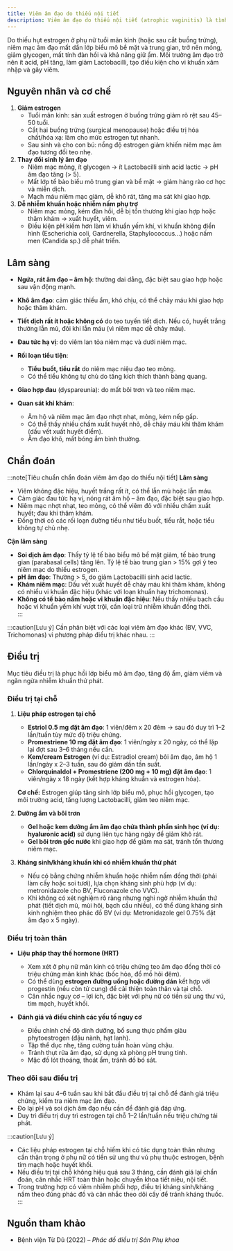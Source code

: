 ```yaml
---
title: Viêm âm đạo do thiếu nội tiết
description: Viêm âm đạo do thiếu nội tiết (atrophic vaginitis) là tình trạng thường gặp ở phụ nữ mãn kinh hoặc sau cắt buồng trứng khi giảm nồng độ estrogen dẫn đến teo niêm mạc âm đạo. Niêm mạc âm đạo mỏng, kém đàn hồi, dễ bị tổn thương, khô rát và dễ nhiễm trùng, gây ảnh hưởng chất lượng cuộc sống và đời sống tình dục.
---
```


Do thiếu hụt estrogen ở phụ nữ tuổi mãn kinh (hoặc sau cắt buồng trứng), niêm mạc âm đạo mất dần lớp biểu mô bề mặt và trung gian, trở nên mỏng, giảm glycogen, mất tính đàn hồi và khả năng giữ ẩm. Môi trường âm đạo trở nên ít acid, pH tăng, làm giảm Lactobacilli, tạo điều kiện cho vi khuẩn xâm nhập và gây viêm.

## Nguyên nhân và cơ chế

1. **Giảm estrogen**
   - Tuổi mãn kinh: sản xuất estrogen ở buồng trứng giảm rõ rệt sau 45–50 tuổi.
   - Cắt hai buồng trứng (surgical menopause) hoặc điều trị hóa chất/hóa xạ: làm cho mức estrogen tụt nhanh.
   - Sau sinh và cho con bú: nồng độ estrogen giảm khiến niêm mạc âm đạo tương đối teo nhẹ.
2. **Thay đổi sinh lý âm đạo**
   - Niêm mạc mỏng, ít glycogen → ít Lactobacilli sinh acid lactic → pH âm đạo tăng (> 5).
   - Mất lớp tế bào biểu mô trung gian và bề mặt → giảm hàng rào cơ học và miễn dịch.
   - Mạch máu niêm mạc giảm, dễ khô rát, tăng ma sát khi giao hợp.
3. **Dễ nhiễm khuẩn hoặc nhiễm nấm phụ trợ**
   - Niêm mạc mỏng, kém đàn hồi, dễ bị tổn thương khi giao hợp hoặc thăm khám → xuất huyết, viêm.
   - Điều kiện pH kiềm hơn làm vi khuẩn yếm khí, vi khuẩn không điển hình (Escherichia coli, Gardnerella, Staphylococcus...) hoặc nấm men (Candida sp.) dễ phát triển.

## Lâm sàng

- **Ngứa, rát âm đạo – âm hộ**: thường dai dẳng, đặc biệt sau giao hợp hoặc sau vận động mạnh.
- **Khô âm đạo**: cảm giác thiếu ẩm, khó chịu, có thể chảy máu khi giao hợp hoặc thăm khám.
- **Tiết dịch rất ít hoặc không có** do teo tuyến tiết dịch. Nếu có, huyết trắng thường lẫn mủ, đôi khi lẫn máu (vì niêm mạc dễ chảy máu).
- **Đau tức hạ vị**: do viêm lan tỏa niêm mạc và dưới niêm mạc.
- **Rối loạn tiểu tiện**:
  - **Tiểu buốt, tiểu rắt** do niêm mạc niệu đạo teo mỏng.
  - Có thể tiểu không tự chủ do tăng kích thích thành bàng quang.
- **Giao hợp đau** (dyspareunia): do mất bôi trơn và teo niêm mạc.

- **Quan sát khi khám**:
  - Âm hộ và niêm mạc âm đạo nhợt nhạt, mỏng, kém nếp gấp.
  - Có thể thấy nhiều chấm xuất huyết nhỏ, dễ chảy máu khi thăm khám (dấu vết xuất huyết điểm).
  - Âm đạo khô, mất bóng ẩm bình thường.

## Chẩn đoán

:::note[Tiêu chuẩn chẩn đoán viêm âm đạo do thiếu nội tiết]
**Lâm sàng**

- Viêm không đặc hiệu, huyết trắng rất ít, có thể lẫn mủ hoặc lẫn máu.
- Cảm giác đau tức hạ vị, nóng rát âm hộ – âm đạo, đặc biệt sau giao hợp.
- Niêm mạc nhợt nhạt, teo mỏng, có thể viêm đỏ với nhiều chấm xuất huyết; đau khi thăm khám.
- Đồng thời có các rối loạn đường tiểu như tiểu buốt, tiểu rắt, hoặc tiểu không tự chủ nhẹ.

**Cận lâm sàng**

- **Soi dịch âm đạo**: Thấy tỷ lệ tế bào biểu mô bề mặt giảm, tế bào trung gian (parabasal cells) tăng lên. Tỷ lệ tế bào trung gian > 15% gợi ý teo niêm mạc do thiếu estrogen.
- **pH âm đạo**: Thường > 5, do giảm Lactobacilli sinh acid lactic.
- **Khám niêm mạc**: Dấu vết xuất huyết dễ chảy máu khi thăm khám, không có nhiều vi khuẩn đặc hiệu (khác với loạn khuẩn hay trichomonas).
- **Không có tế bào nấm hoặc vi khuẩn đặc hiệu**: Nếu thấy nhiều bạch cầu hoặc vi khuẩn yếm khí vượt trội, cần loại trừ nhiễm khuẩn đồng thời.  
  :::

:::caution[Lưu ý]
Cần phân biệt với các loại viêm âm đạo khác (BV, VVC, Trichomonas) vì phương pháp điều trị khác nhau.
:::

## Điều trị

Mục tiêu điều trị là phục hồi lớp biểu mô âm đạo, tăng độ ẩm, giảm viêm và ngăn ngừa nhiễm khuẩn thứ phát.

### Điều trị tại chỗ

1. **Liệu pháp estrogen tại chỗ**

   - **Estriol 0.5 mg đặt âm đạo**: 1 viên/đêm x 20 đêm → sau đó duy trì 1–2 lần/tuần tùy mức độ triệu chứng.
   - **Promestriene 10 mg đặt âm đạo**: 1 viên/ngày x 20 ngày, có thể lặp lại đợt sau 3–6 tháng nếu cần.
   - **Kem/cream Estrogen** (ví dụ: Estradiol cream) bôi âm đạo, âm hộ 1 lần/ngày x 2–3 tuần, sau đó giảm dần tần suất.
   - **Chlorquinaldol + Promestriene (200 mg + 10 mg) đặt âm đạo**: 1 viên/ngày x 18 ngày (kết hợp kháng khuẩn và estrogen hóa).

   **Cơ chế:** Estrogen giúp tăng sinh lớp biểu mô, phục hồi glycogen, tạo môi trường acid, tăng lượng Lactobacilli, giảm teo niêm mạc.

2. **Dưỡng ẩm và bôi trơn**

   - **Gel hoặc kem dưỡng ẩm âm đạo chứa thành phần sinh học (ví dụ: hyaluronic acid)** sử dụng liên tục hàng ngày để giảm khô rát.
   - **Gel bôi trơn gốc nước** khi giao hợp để giảm ma sát, tránh tổn thương niêm mạc.

3. **Kháng sinh/kháng khuẩn khi có nhiễm khuẩn thứ phát**
   - Nếu có bằng chứng nhiễm khuẩn hoặc nhiễm nấm đồng thời (phải làm cấy hoặc soi tươi), lựa chọn kháng sinh phù hợp (ví dụ: metronidazole cho BV, Fluconazole cho VVC).
   - Khi không có xét nghiệm rõ ràng nhưng nghi ngờ nhiễm khuẩn thứ phát (tiết dịch mủ, mùi hôi, bạch cầu nhiều), có thể dùng kháng sinh kinh nghiệm theo phác đồ BV (ví dụ: Metronidazole gel 0.75% đặt âm đạo x 5 ngày).

### Điều trị toàn thân

- **Liệu pháp thay thế hormone (HRT)**

  - Xem xét ở phụ nữ mãn kinh có triệu chứng teo âm đạo đồng thời có triệu chứng mãn kinh khác (bốc hỏa, đổ mồ hôi đêm).
  - Có thể dùng **estrogen đường uống hoặc đường dán** kết hợp với progestin (nếu còn tử cung) để cải thiện toàn thân và tại chỗ.
  - Cân nhắc nguy cơ – lợi ích, đặc biệt với phụ nữ có tiền sử ung thư vú, tim mạch, huyết khối.

- **Đánh giá và điều chỉnh các yếu tố nguy cơ**
  - Điều chỉnh chế độ dinh dưỡng, bổ sung thực phẩm giàu phytoestrogen (đậu nành, hạt lanh).
  - Tập thể dục nhẹ, tăng cường tuần hoàn vùng chậu.
  - Tránh thụt rửa âm đạo, sử dụng xà phòng pH trung tính.
  - Mặc đồ lót thoáng, thoát ẩm, tránh đồ bó sát.

### Theo dõi sau điều trị

- Khám lại sau 4–6 tuần sau khi bắt đầu điều trị tại chỗ để đánh giá triệu chứng, kiểm tra niêm mạc âm đạo.
- Đo lại pH và soi dịch âm đạo nếu cần để đánh giá đáp ứng.
- Duy trì điều trị duy trì estrogen tại chỗ 1–2 lần/tuần nếu triệu chứng tái phát.

:::caution[Lưu ý]

- Các liệu pháp estrogen tại chỗ hiếm khi có tác dụng toàn thân nhưng cần thận trọng ở phụ nữ có tiền sử ung thư vú phụ thuộc estrogen, bệnh tim mạch hoặc huyết khối.
- Nếu điều trị tại chỗ không hiệu quả sau 3 tháng, cần đánh giá lại chẩn đoán, cân nhắc HRT toàn thân hoặc chuyển khoa tiết niệu, nội tiết.
- Trong trường hợp có viêm nhiễm phối hợp, điều trị kháng sinh/kháng nấm theo đúng phác đồ và cân nhắc theo dõi cấy để tránh kháng thuốc.  
  :::

## Nguồn tham khảo

- Bệnh viện Từ Dũ (2022) – _Phác đồ điều trị Sản Phụ khoa_
